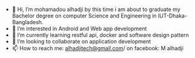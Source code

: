 - 👋 Hi, I’m mohamadou alhadji by this time i am about to graduate my Bachelor degree on computer Science and Engineering in IUT-Dhaka-Bangladesh.
- 👀 I’m interested in Android and Web app development
- 🌱 I’m currently learning restful api, docker and software design pattern
- 💞️ I’m looking to collaborate on application development
- 📫 How to reach me: alhadjitech@gmail.com/  on facebook: M alhadji

<!---
alhadji1/alhadji1 is a ✨ special ✨ repository because its `README.md` (this file) appears on your GitHub profile.
You can click the Preview link to take a look at your changes.
--->
